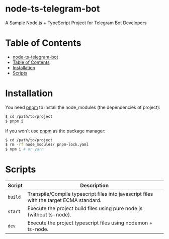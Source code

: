 # node-ts-telegram-bot

A Sample Node.js + TypeScript Project for Telegram Bot Developers

# Table of Contents

- [node-ts-telegram-bot](#node-ts-telegram-bot)
- [Table of Contents](#table-of-contents)
- [Installation](#installation)
- [Scripts](#scripts)

# Installation

You need [pnpm](https://pnpm.io/) to install the node_modules (the dependencies of project):

```bash
$ cd /path/to/project
$ pnpm i
```

If you won't use [pnpm](https://pnpm.io/) as the package manager:

```bash
$ cd /path/to/project
$ rm -rf node_modules/ pnpm-lock.yaml
$ npm i # or yarn
```

# Scripts

| Script  | Description                                                                             |
| ------- | --------------------------------------------------------------------------------------- |
| `build` | Transpile/Compile typescript files into javascript files with the target ECMA standard. |
| `start` | Execute the project build files using pure node.js (without ts-node).                   |
| `dev`   | Execute the project typescript files using nodemon + ts-node.                           |
